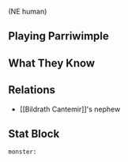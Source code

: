 (NE human)
## Playing Parriwimple
## What They Know
## Relations
- [[Bildrath Cantemir]]'s nephew
## Stat Block

```statblock
monster:
```
